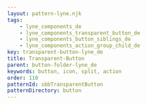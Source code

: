 ```yaml
---
layout: pattern-lyne.njk
tags: 
    - lyne_components_de
    - lyne_components_transparent_button_de
    - lyne_components_button_siblings_de
    - lyne_components_action_group_child_de
key: transparent-button-lyne_de
title: Transparent-Button
parent: button-folder-lyne_de
keywords: button, icon, split, action
order: 110
patternId: sbbTransparentButton
patternDirectory: button
---
```

